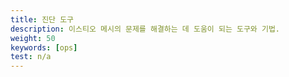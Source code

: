 ```yaml
---
title: 진단 도구
description: 이스티오 메시의 문제를 해결하는 데 도움이 되는 도구와 기법.
weight: 50
keywords: [ops]
test: n/a
---
```

